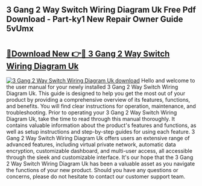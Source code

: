 ## 3 Gang 2 Way Switch Wiring Diagram Uk Free Pdf Download - Part-ky1 New Repair Owner Guide 5vUmx

# <h2><a href="http://dfihov.blite.top/?on=3+Gang+2+Way+Switch+Wiring+Diagram+Uk">🔗Download New 👉🔴 3 Gang 2 Way Switch Wiring Diagram Uk</a></h2>

[![3 Gang 2 Way Switch Wiring Diagram Uk download](https://i.imgur.com/lujVjoI.png)](http://dfihov.blite.top/?on=3+Gang+2+Way+Switch+Wiring+Diagram+Uk)
Hello and welcome to the user manual for your newly installed 3 Gang 2 Way Switch Wiring Diagram Uk. This guide is designed to help you get the most out of your product by providing a comprehensive overview of its features, functions, and benefits. You will find clear instructions for operation, maintenance, and troubleshooting. Prior to operating your 3 Gang 2 Way Switch Wiring Diagram Uk, take the time to read through this manual thoroughly. It contains valuable information about the product's features and functions, as well as setup instructions and step-by-step guides for using each feature. 3 Gang 2 Way Switch Wiring Diagram Uk offers users an extensive range of advanced features, including virtual private network, automatic data encryption, customizable dashboard, and multi-user access, all accessible through the sleek and customizable interface. It's our hope that the 3 Gang 2 Way Switch Wiring Diagram Uk has been a valuable asset as you navigate the functions of your new product. Should you have any questions or concerns, please do not hesitate to contact our customer support team.
